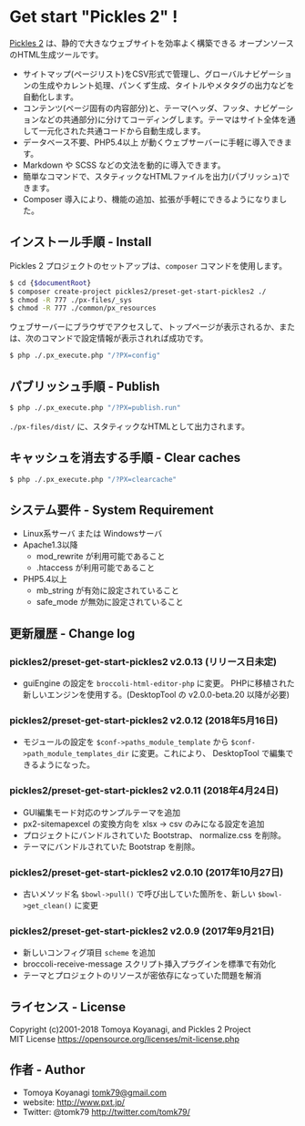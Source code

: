 Get start "Pickles 2" !
=========

[Pickles 2](http://pickles2.pxt.jp/) は、静的で大きなウェブサイトを効率よく構築できる オープンソースのHTML生成ツールです。

- サイトマップ(ページリスト)をCSV形式で管理し、グローバルナビゲーションの生成やカレント処理、パンくず生成、タイトルやメタタグの出力などを自動化します。
- コンテンツ(ページ固有の内容部分)と、テーマ(ヘッダ、フッタ、ナビゲーションなどの共通部分)に分けてコーディングします。テーマはサイト全体を通して一元化された共通コードから自動生成します。
- データベース不要、PHP5.4以上 が動くウェブサーバーに手軽に導入できます。
- Markdown や SCSS などの文法を動的に導入できます。
- 簡単なコマンドで、スタティックなHTMLファイルを出力(パブリッシュ)できます。
- Composer 導入により、機能の追加、拡張が手軽にできるようになりました。


## インストール手順 - Install

Pickles 2 プロジェクトのセットアップは、`composer` コマンドを使用します。

```bash
$ cd {$documentRoot}
$ composer create-project pickles2/preset-get-start-pickles2 ./
$ chmod -R 777 ./px-files/_sys
$ chmod -R 777 ./common/px_resources
```

ウェブサーバーにブラウザでアクセスして、トップページが表示されるか、または、次のコマンドで設定情報が表示されれば成功です。

```bash
$ php ./.px_execute.php "/?PX=config"
```

## パブリッシュ手順 - Publish

```bash
$ php ./.px_execute.php "/?PX=publish.run"
```

`./px-files/dist/` に、スタティックなHTMLとして出力されます。


## キャッシュを消去する手順 - Clear caches

```bash
$ php ./.px_execute.php "/?PX=clearcache"
```

## システム要件 - System Requirement

- Linux系サーバ または Windowsサーバ
- Apache1.3以降
  - mod_rewrite が利用可能であること
  - .htaccess が利用可能であること
- PHP5.4以上
  - mb_string が有効に設定されていること
  - safe_mode が無効に設定されていること



## 更新履歴 - Change log

### pickles2/preset-get-start-pickles2 v2.0.13 (リリース日未定)

- guiEngine の設定を `broccoli-html-editor-php` に変更。 PHPに移植された新しいエンジンを使用する。(DesktopTool の v2.0.0-beta.20 以降が必要)

### pickles2/preset-get-start-pickles2 v2.0.12 (2018年5月16日)

- モジュールの設定を `$conf->paths_module_template` から `$conf->path_module_templates_dir` に変更。これにより、 DesktopTool で編集できるようになった。

### pickles2/preset-get-start-pickles2 v2.0.11 (2018年4月24日)

- GUI編集モード対応のサンプルテーマを追加
- px2-sitemapexcel の変換方向を xlsx -> csv のみになる設定を追加
- プロジェクトにバンドルされていた Bootstrap、 normalize.css を削除。
- テーマにバンドルされていた Bootstrap を削除。

### pickles2/preset-get-start-pickles2 v2.0.10 (2017年10月27日)

- 古いメソッド名 `$bowl->pull()` で呼び出していた箇所を、新しい `$bowl->get_clean()` に変更

### pickles2/preset-get-start-pickles2 v2.0.9 (2017年9月21日)

- 新しいコンフィグ項目 `scheme` を追加
- broccoli-receive-message スクリプト挿入プラグインを標準で有効化
- テーマとプロジェクトのリソースが密依存になっていた問題を解消


## ライセンス - License

Copyright (c)2001-2018 Tomoya Koyanagi, and Pickles 2 Project<br />
MIT License https://opensource.org/licenses/mit-license.php


## 作者 - Author

- Tomoya Koyanagi <tomk79@gmail.com>
- website: <http://www.pxt.jp/>
- Twitter: @tomk79 <http://twitter.com/tomk79/>
